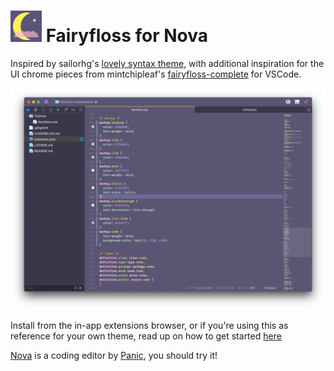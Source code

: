 # <img src="https://raw.githubusercontent.com/joshclow/fairyfloss-nova.novaextension/main/extension.png" alt="theme icon" height="50" width="50"/> Fairyfloss for Nova

Inspired by sailorhg's [lovely syntax theme](http://sailorhg.github.io/fairyfloss/), with additional inspiration for the UI chrome pieces from mintchipleaf's [fairyfloss-complete](https://github.com/mintchipleaf/fairyfloss-vscode) for VSCode.

![Fairyfloss theme screenshot](https://raw.githubusercontent.com/joshclow/fairyfloss-nova/main/Screenshot.png)

Install from the in-app extensions browser, or if you're using this as reference for your own theme, read up on how to get started [here](https://docs.nova.app)

[Nova](https://nova.app) is a coding editor by [Panic](https://panic.com), you should try it!
